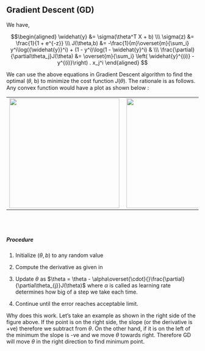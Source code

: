 ## Gradient Descent (GD)

We have,

$$\begin{aligned} 
\widehat{y} &= \sigma(\theta^T X + b) \\\
\sigma(z)   &= \frac{1}{1 + e^{-z}}   \\\ 
J(\theta,b) &= -\frac{1}{m}\overset{m}{\sum_i} 
y^i\log({\widehat{y}}^i) + (1 - y^i)\log(1 - \widehat{y}^i) &  \\\
\frac{\partial}{\partial\theta_j}J(\theta) &= \overset{m}{\sum_i} 
\left(
\widehat{y}^{(i)} - y^{(i)}\right) . x_j^i   
\end{aligned} 
$$ 
   

We can use the above equations in Gradient Descent algorithm to find the optimal (𝜃, b) to minimize the cost function $J(\theta)$.  The rationale is as follows. Any convex function would have a plot as shown below :

<table width=100% padding=20px  margin=10px ><tr><td>
<img align=left valign=top  src="/static/media/NNBook/imgs/conv1.png"  style="width: 3in">
</td><td>
  <img align=middle valign=top  src="/static/media/NNBook/imgs/conv2.png"  style="width: 3in"> 
</tr></table>
  <br/>
  <br/>

##### Procedure 

1. Initialize $(\theta, b)$ to any random value

2. Compute the derivative as given in 

3. Update $\theta$ as $\theta = \theta - \alpha\overset{\cdot}{}\frac{\partial}{\partial\theta_{j}}J(\theta)$ where $\alpha$ is called as learning rate determines how big of a step we take each time.

4. Continue until the error reaches acceptable limit.

Why does this work. Let’s take an example as shown in the right side of the figure above. If the point is on the right side, the slope (or the derivative is +ve) therefore we subtract from $\theta$. On the other hand, if it is on the left of the minimum the slope is -ve and we move $\theta$ towards right. Therefore GD will move $\theta$ in the right direction to find minimum point.

